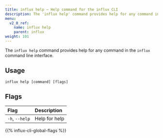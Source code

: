 ```yaml
---
title: influx help – Help command for the influx CLI
description: The 'influx help' command provides help for any command in the `influx` command line interface.
menu:
  v2_0_ref:
    name: influx help
    parent: influx
weight: 101
---
```


The `influx help` command provides help for any command in the `influx` command line interface.

## Usage
```
influx help [command] [flags]
```

## Flags
| Flag           | Description   |
|:----           |:-----------   |
| `-h`, `--help` | Help for help |

{{% influx-cli-global-flags %}}
